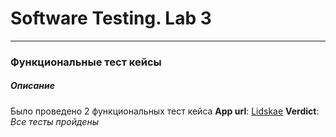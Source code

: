 
# Software Testing. Lab 3
---
### Функциональные тест кейсы

##### Описание
Было проведено 2 функциональных тест кейса
**App url**: [Lidskae]([https://markformelle.by/](https://lidskae.by/))  
**Verdict**: *Все тесты пройдены*  
